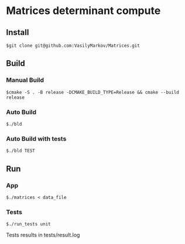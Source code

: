 # Matrices determinant compute

## Install
    $git clone git@github.com:VasilyMarkov/Matrices.git
## Build
### Manual Build
    $cmake -S . -B release -DCMAKE_BUILD_TYPE=Release && cmake --build release
### Auto Build
    $./bld 
### Auto Build with tests
    $./bld TEST

## Run
### App
    $./matrices < data_file
### Tests
    $./run_tests unit 
Tests results in tests/result.log
